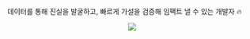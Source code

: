 
데이터를 통해 진실을 발굴하고, 빠르게 가설을 검증해 임팩트 낼 수 있는 개발자 🔥

<p align="center">
  <a href="https://skillicons.dev">
    <img src="https://skillicons.dev/icons?i=py,flutter,git,figma,firebase,gcp&perline=3" />
  </a>
</p>
